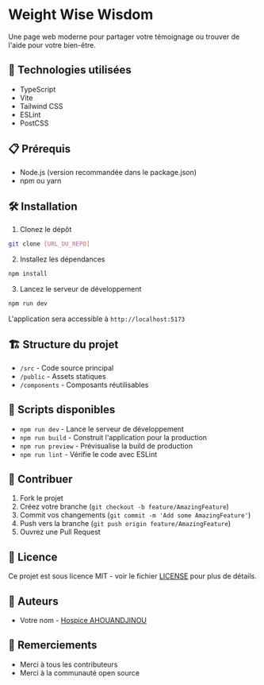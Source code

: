 # Weight Wise Wisdom

Une page web moderne pour partager votre témoignage ou trouver de l'aide pour votre bien-être.

## 🚀 Technologies utilisées

- TypeScript
- Vite
- Tailwind CSS
- ESLint
- PostCSS

## 📋 Prérequis

- Node.js (version recommandée dans le package.json)
- npm ou yarn

## 🛠️ Installation

1. Clonez le dépôt
```bash
git clone [URL_DU_REPO]
```

2. Installez les dépendances
```bash
npm install
```

3. Lancez le serveur de développement
```bash
npm run dev
```

L'application sera accessible à `http://localhost:5173`

## 🏗️ Structure du projet

- `/src` - Code source principal
- `/public` - Assets statiques
- `/components` - Composants réutilisables

## 🚀 Scripts disponibles

- `npm run dev` - Lance le serveur de développement
- `npm run build` - Construit l'application pour la production
- `npm run preview` - Prévisualise la build de production
- `npm run lint` - Vérifie le code avec ESLint

## 📝 Contribuer

1. Fork le projet
2. Créez votre branche (`git checkout -b feature/AmazingFeature`)
3. Commit vos changements (`git commit -m 'Add some AmazingFeature'`)
4. Push vers la branche (`git push origin feature/AmazingFeature`)
5. Ouvrez une Pull Request

## 📜 Licence

Ce projet est sous licence MIT - voir le fichier [LICENSE](LICENSE) pour plus de détails.

## 👥 Auteurs

- Votre nom - [Hospice AHOUANDJINOU](votre-profil)

## 🙏 Remerciements

- Merci à tous les contributeurs
- Merci à la communauté open source
